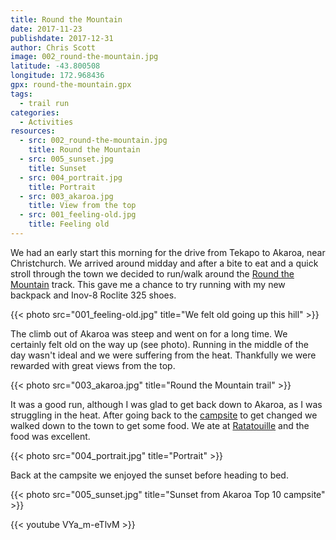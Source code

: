 ```yaml
---
title: Round the Mountain
date: 2017-11-23
publishdate: 2017-12-31
author: Chris Scott
image: 002_round-the-mountain.jpg
latitude: -43.800508
longitude: 172.968436
gpx: round-the-mountain.gpx
tags:
  - trail run
categories:
  - Activities
resources:
  - src: 002_round-the-mountain.jpg
    title: Round the Mountain
  - src: 005_sunset.jpg
    title: Sunset
  - src: 004_portrait.jpg
    title: Portrait
  - src: 003_akaroa.jpg
    title: View from the top
  - src: 001_feeling-old.jpg
    title: Feeling old
---
```


We had an early start this morning for the drive from Tekapo to Akaroa, near Christchurch.
We arrived around midday and after a bite to eat and a quick stroll through the town we decided to run/walk around the [Round the Mountain](https://www.bankspeninsulawalks.co.nz/akaroa-walks/) track.
This gave me a chance to try running with my new backpack and Inov-8 Roclite 325 shoes.

{{< photo src="001_feeling-old.jpg" title="We felt old going up this hill" >}}

The climb out of Akaroa was steep and went on for a long time.
We certainly felt old on the way up (see photo).
Running in the middle of the day wasn't ideal and we were suffering from the heat.
Thankfully we were rewarded with great views from the top.

{{< photo src="003_akaroa.jpg" title="Round the Mountain trail" >}}

It was a good run, although I was glad to get back down to Akaroa, as I was struggling in the heat.
After going back to the [campsite](http://www.akaroa-holidaypark.co.nz/) to get changed we walked down to the town to get some food.
We ate at [Ratatouille](http://www.ratatouilleakaroa.co.nz/) and the food was excellent.

{{< photo src="004_portrait.jpg" title="Portrait" >}}

Back at the campsite we enjoyed the sunset before heading to bed.

{{< photo src="005_sunset.jpg" title="Sunset from Akaroa Top 10 campsite" >}}

{{< youtube VYa_m-eTlvM >}}